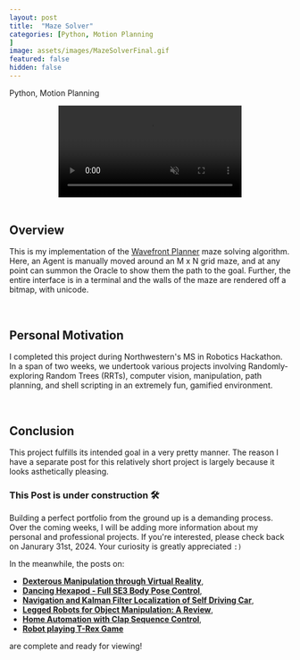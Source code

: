 ```yaml
---
layout: post
title:  "Maze Solver"
categories: [Python, Motion Planning
]
image: assets/images/MazeSolverFinal.gif
featured: false
hidden: false
---
```


Python, Motion Planning

<!-- Note to self: Added multiple starting points in the video! -->

<div align="center">
<video width="65%" controls loop autoplay muted>
    <source src="https://github.com/GogiPuttar/adityanairswebsite.github.io/assets/59332714/4f124db2-c6fe-415d-9a1a-28966b6713ab" type="video/mp4">
</video>
</div>

<br>

## Overview

This is my implementation of the [Wavefront Planner](https://nu-msr.github.io/hackathon/wavefront.html) maze solving algorithm. 
Here, an Agent is manually moved around an M x N grid maze, and at any point can summon the Oracle to show them the path to the goal.
Further, the entire interface is in a terminal and the walls of the maze are rendered off a bitmap, with unicode.

<br>

## Personal Motivation

I completed this project during Northwestern's MS in Robotics Hackathon. 
In a span of two weeks, we undertook various projects involving Randomly-exploring Random Trees (RRTs), computer vision, manipulation, path planning, and shell scripting in an extremely fun, gamified environment. 

<br>

## Conclusion

This project fulfills its intended goal in a very pretty manner.
The reason I have a separate post for this relatively short project is largely because it looks asthetically pleasing.

### This Post is under construction 🛠️
Building a perfect portfolio from the ground up is a demanding process.
Over the coming weeks, I will be adding more information about my personal and professional projects. 
If you're interested, please check back on Janurary 31st, 2024.
Your curiosity is greatly appreciated `:)`

In the meanwhile, the posts on:
- [**Dexterous Manipulation through Virtual Reality**](https://adityanairs.website/DexterousManipulationThroughVR/), 
- [**Dancing Hexapod - Full SE3 Body Pose Control**](https://adityanairs.website/DancingHexapod/), 
- [**Navigation and Kalman Filter Localization of Self Driving Car**](https://adityanairs.website/SelfDrivingCar/), 
- [**Legged Robots for Object Manipulation: A Review**](https://adityanairs.website/LeggedRobotsForObjectManipulation/), 
- [**Home Automation with Clap Sequence Control**](https://adityanairs.website/ClapSequenceControl/), 
- [**Robot playing T-Rex Game**](https://adityanairs.website/TRexGame/) 

are complete and ready for viewing!



